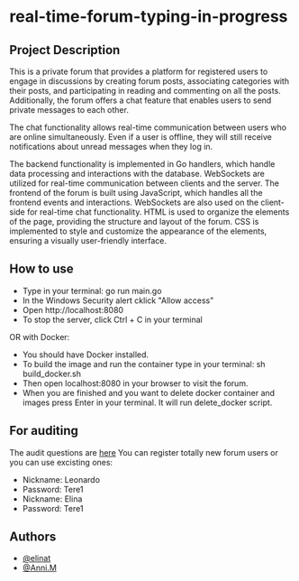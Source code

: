 # real-time-forum-typing-in-progress

## Project Description
This is a private forum that provides a platform for registered users to engage in discussions by creating forum posts, associating categories with their posts, and participating in reading and commenting on all the posts. Additionally, the forum offers a chat feature that enables users to send private messages to each other.

The chat functionality allows real-time communication between users who are online simultaneously. Even if a user is offline, they will still receive notifications about unread messages when they log in.

The backend functionality is implemented in Go handlers, which handle data processing and interactions with the database. WebSockets are utilized for real-time communication between clients and the server. The frontend of the forum is built using JavaScript, which handles all the frontend events and interactions. WebSockets are also used on the client-side for real-time chat functionality. HTML is used to organize the elements of the page, providing the structure and layout of the forum. CSS is implemented to style and customize the appearance of the elements, ensuring a visually user-friendly interface.

## How to use
- Type in your terminal: go run main.go
- In the Windows Security alert cklick "Allow access"
- Open http://localhost:8080
- To stop the server, click Ctrl + C in your terminal

OR with Docker:
- You should have Docker installed. 
- To build the image and run the container type in your terminal: sh build_docker.sh 
- Then open localhost:8080 in your browser to visit the forum.
- When you are finished and you want to delete docker container and images press Enter in your terminal. It will run delete_docker script. 

## For auditing
The audit questions are [here](https://github.com/01-edu/public/blob/master/subjects/real-time-forum/typing-in-progress/audit.md)
You can register totally new forum users or you can use excisting ones:
- Nickname: Leonardo
- Password: Tere1
- Nickname: Elina
- Password: Tere1

## Authors
- [@elinat](https://01.kood.tech/git/elinat)
- [@Anni.M](https://01.kood.tech/git/Anni.M)

